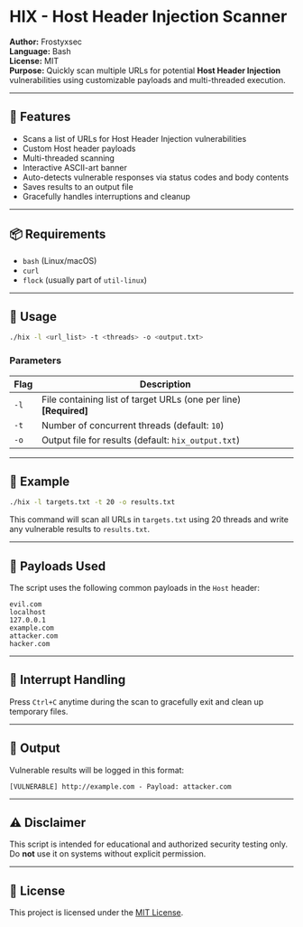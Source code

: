 # HIX - Host Header Injection Scanner

**Author:** Frostyxsec  
**Language:** Bash  
**License:** MIT  
**Purpose:** Quickly scan multiple URLs for potential **Host Header Injection** vulnerabilities using customizable payloads and multi-threaded execution.

---

## 🚀 Features

- Scans a list of URLs for Host Header Injection vulnerabilities
- Custom Host header payloads
- Multi-threaded scanning
- Interactive ASCII-art banner
- Auto-detects vulnerable responses via status codes and body contents
- Saves results to an output file
- Gracefully handles interruptions and cleanup

---

## 📦 Requirements

- `bash` (Linux/macOS)
- `curl`
- `flock` (usually part of `util-linux`)

---

## 🔧 Usage

```bash
./hix -l <url_list> -t <threads> -o <output.txt>
```

### Parameters

| Flag | Description |
|------|-------------|
| `-l` | File containing list of target URLs (one per line) **[Required]** |
| `-t` | Number of concurrent threads (default: `10`) |
| `-o` | Output file for results (default: `hix_output.txt`) |

---

## 🧪 Example

```bash
./hix -l targets.txt -t 20 -o results.txt
```

This command will scan all URLs in `targets.txt` using 20 threads and write any vulnerable results to `results.txt`.

---

## 🧬 Payloads Used

The script uses the following common payloads in the `Host` header:

```
evil.com  
localhost  
127.0.0.1  
example.com  
attacker.com  
hacker.com
```

---

## 🛑 Interrupt Handling

Press `Ctrl+C` anytime during the scan to gracefully exit and clean up temporary files.

---

## 📁 Output

Vulnerable results will be logged in this format:

```
[VULNERABLE] http://example.com - Payload: attacker.com
```

---

## ⚠️ Disclaimer

This script is intended for educational and authorized security testing only. Do **not** use it on systems without explicit permission.

---

## 📜 License

This project is licensed under the [MIT License](https://opensource.org/licenses/MIT).
